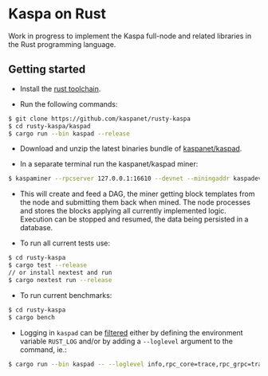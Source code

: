 # Kaspa on Rust

Work in progress to implement the Kaspa full-node and related libraries in the Rust programming language.

## Getting started

- Install the [rust toolchain](https://rustup.rs/).

- Run the following commands:

```bash
$ git clone https://github.com/kaspanet/rusty-kaspa
$ cd rusty-kaspa/kaspad
$ cargo run --bin kaspad --release
```

- Download and unzip the latest binaries bundle of [kaspanet/kaspad](https://github.com/kaspanet/kaspad/releases).

- In a separate terminal run the kaspanet/kaspad miner:

```bash
$ kaspaminer --rpcserver 127.0.0.1:16610 --devnet --miningaddr kaspadev:qrcqat6l9zcjsu7swnaztqzrv0s7hu04skpaezxk43y4etj8ncwfkuhy0zmax
```

- This will create and feed a DAG, the miner getting block templates from the node and submitting them back when mined. The node processes and stores the blocks applying all currently implemented logic. Execution can be stopped and resumed, the data being persisted in a database.

- To run all current tests use:

```bash
$ cd rusty-kaspa
$ cargo test --release
// or install nextest and run
$ cargo nextest run --release
```

- To run current benchmarks:

```bash
$ cd rusty-kaspa
$ cargo bench
```

- Logging in `kaspad` can be [filtered](https://docs.rs/env_logger/0.10.0/env_logger/#filtering-results) either by defining the environment variable `RUST_LOG` and/or by adding a `--loglevel` argument to the command, ie.:

```bash
$ cargo run --bin kaspad -- --loglevel info,rpc_core=trace,rpc_grpc=trace,consensus=trace,kaspa_core=trace
```
